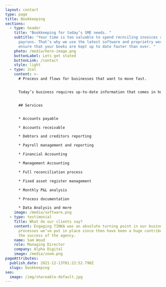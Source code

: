 ```yaml
---
layout: contact
type: page
title: Bookkeeping
sections:
  - type: header
    title: "Bookkeeping for today’s SME needs. "
    subtitle: "Your time is too valuable to spend recnciling invoices and doing
      payruns. That’s why we use the latest software and proprietry workflow to
      ensure that your books are kept up to date faster than ever. "
    photo: /media/hero-image.png
    buttonLabel: Lets get stated
    buttonLink: /contact
    style: light
  - type: 2col
    content: >-
      # Process and flows for businesses that want to move fast.


      Today’s business requires up-to-date information that comes in hours, not weeks. Tinka leverages the best from financial and communication platforms to be integrated into your team. 


      ## Services


      * Accounts payable

      * Accounts receivable

      * Debtors and creditors reporting

      * Payroll management and reporting

      * Financial Accounting

      * Management Accounting

      * Full reconciliation process

      * Fixed asset register management

      * Monthly P&L analysis

      * Process documentation

      * Data Analysis and more
    image: /media/software.png
  - type: testimonial
    Title: What do our clients say?
    content: Engaging TINKA was an absolute turning point in our business. The
      processes we’ve put in place since then have been a huge contributor to
      the success of the agency.
    name: Sam Wood
    role: Managing Director
    company: Alpha Digital
    image: /media/zoom.png
pageAttributes:
  publish_date: 2021-12-13T01:22:52.790Z
  slugs: bookkeeping
seo:
  image: /img/shareable-default.jpg
---
```

